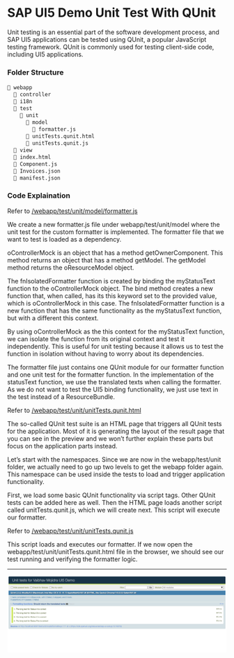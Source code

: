 # SAP UI5 Demo Unit Test With QUnit

Unit testing is an essential part of the software development process, and SAP UI5 applications can be tested using QUnit, a popular JavaScript testing framework. QUnit is commonly used for testing client-side code, including UI5 applications.

### Folder Structure

```
📂 webapp
  📂 controller
  📂 i18n
  📂 test
    📂 unit
      📂 model
        📄 formatter.js
      📄 unitTests.qunit.html
      📄 unitTests.qunit.js
  📂 view
  📄 index.html
  📄 Component.js
  📄 Invoices.json
  📄 manifest.json
```

### Code Explaination

Refer to [/webapp/test/unit/model/formatter.js](https://github.com/VaibhavMojidra/SAP-UI5---Demo-Unit-Test-With-QUnit/blob/master/webapp/test/unit/model/formatter.js "formatter.js")

We create a new formatter.js file under webapp/test/unit/model where the unit test for the custom formatter is implemented. The formatter file that we want to test is loaded as a dependency.

oControllerMock is an object that has a method getOwnerComponent. This method returns an object that has a method getModel. The getModel method returns the oResourceModel object.

The fnIsolatedFormatter function is created by binding the myStatusText function to the oControllerMock object. The bind method creates a new function that, when called, has its this keyword set to the provided value, which is oControllerMock in this case. The fnIsolatedFormatter function is a new function that has the same functionality as the myStatusText function, but with a different this context.

By using oControllerMock as the this context for the myStatusText function, we can isolate the function from its original context and test it independently. This is useful for unit testing because it allows us to test the function in isolation without having to worry about its dependencies.

The formatter file just contains one QUnit module for our formatter function and one unit test for the formatter function. In the implementation of the statusText function, we use the translated texts when calling the formatter. As we do not want to test the UI5 binding functionality, we just use text in the test instead of a ResourceBundle.

Refer to [/webapp/test/unit/unitTests.qunit.html](https://github.com/VaibhavMojidra/SAP-UI5---Demo-Unit-Test-With-QUnit/blob/master/webapp/test/unit/unitTests.qunit.html "unitTests.qunit.html")

The so-called QUnit test suite is an HTML page that triggers all QUnit tests for the application. Most of it is generating the layout of the result page that you can see in the preview and we won’t further explain these parts but focus on the application parts instead.

Let’s start with the namespaces. Since we are now in the webapp/test/unit folder, we actually need to go up two levels to get the webapp folder again. This namespace can be used inside the tests to load and trigger application functionality.

First, we load some basic QUnit functionality via script tags. Other QUnit tests can be added here as well. Then the HTML page loads another script called unitTests.qunit.js, which we will create next. This script will execute our formatter.

Refer to [/webapp/test/unit/unitTests.qunit.js](https://github.com/VaibhavMojidra/SAP-UI5---Demo-Unit-Test-With-QUnit/blob/master/webapp/test/unit/unitTests.qunit.js "unitTests.qunit.js")

This script loads and executes our formatter. If we now open the webapp/test/unit/unitTests.qunit.html file in the browser, we should see our test running and verifying the formatter logic.

---

[![Vaibhav Mojidra - 1.jpeg](https://raw.githubusercontent.com/VaibhavMojidra/SAP-UI5---Demo-Unit-Test-With-QUnit/master/screenshot/1.jpeg "Vaibhav Mojidra")](https://vaibhavmojidra.github.io/site/)